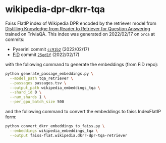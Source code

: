 # wikipedia-dpr-dkrr-tqa

Faiss FlatIP index of Wikipedia DPR encoded by the retriever model from [Distilling Knowledge from Reader to Retriever for Question Answering](https://arxiv.org/abs/2012.04584) trained on TriviaQA.
This index was generated on 2022/02/17 on `orca` at commits:

+ Pyserini commit [`cc91b2`](https://github.com/castorini/pyserini/commit/cc91b22f549702068cea1283f91b31d28d127b2f) (2022/02/17)
+ [FiD](https://github.com/facebookresearch/FiD) commit [`25ed1f`](https://github.com/facebookresearch/FiD/commit/25ed1ff0fe0288b80fb5e9e5de8d6346b94b8d48) (2022/02/17)

with the following command to generate the embeddings (from FiD repo):

```bash
python generate_passage_embeddings.py \
  --model_path tqa_retriever \
  --passages passages.tsv \
  --output_path wikipedia_embeddings_tqa \
  --shard_id 0 \
  --num_shards 1 \
  --per_gpu_batch_size 500
```

and the following command to convert the embeddings to faiss IndexFlatIP form:

```bash
python convert_dkrr_embeddings_to_faiss.py \
  --embeddings wikipedia_embeddings_tqa \
  --output faiss-flat.wikipedia.dkrr-dpr-tqa-retriever
```
